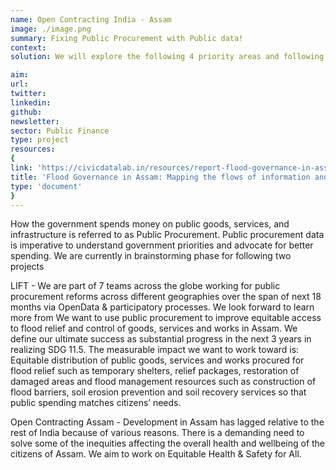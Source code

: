```yaml
---
name: Open Contracting India - Assam
image: ./image.png
summary: Fixing Public Procurement with Public data!
context: 
solution: We will explore the following 4 priority areas and following a rigorous assessment, identify the top two options that are most likely to translate into meaningful reforms that will deliver life-changing impacts for the people of Assam - Child Health, Floods Management, COVID-19 Relief Efforts, Water & Sanitation. Develop a basic replicable open data and analytical platform - Public Procurement Suite. We hope to co-create a  suite that will enable users to download raw data as well as data mapped to Open Contracting Data Standards in the machine-readable format moving away from scanned images/pdfs/CAPTCHAs.

aim:
url:
twitter:
linkedin:
github:
newsletter:
sector: Public Finance
type: project
resources:
{
link: 'https://civicdatalab.in/resources/report-flood-governance-in-assam-nov-2022.pdf'
title: 'Flood Governance in Assam: Mapping the flows of information and funds during floods in Assam'
type: 'document'
}
---
```


How the government spends money on public goods, services, and infrastructure is referred to as Public Procurement. Public procurement data is imperative to understand government priorities and advocate for better spending. 
We are currently in brainstorming phase for following two projects

LIFT - We are part of 7 teams across the globe working for public procurement reforms across different geographies over the span of next 18 months via OpenData & participatory processes. We look forward to learn more from  We want to use public procurement to improve equitable access to flood relief and control of goods, services and works in Assam. We define our ultimate success as substantial progress in the next 3 years in realizing SDG 11.5. The measurable impact we want to work toward is:  Equitable distribution of public goods, services and works procured for flood relief such as temporary shelters, relief packages, restoration of damaged areas and flood management resources such as construction of flood barriers, soil erosion prevention and soil recovery services so that public spending matches citizens’ needs.

Open Contracting Assam - Development in Assam has lagged relative to the rest of India because of various reasons. There is a demanding need to solve some of the inequities affecting the overall health and wellbeing of the citizens of Assam. We aim to work on Equitable Health & Safety for All.


